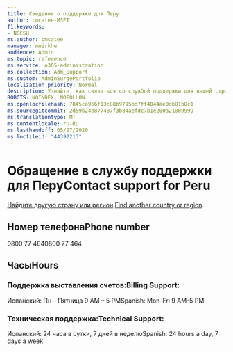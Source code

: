 ```yaml
---
title: Сведения о поддержке для Перу
author: cmcatee-MSFT
f1.keywords:
- NOCSH
ms.author: cmcatee
manager: mnirkhe
audience: Admin
ms.topic: reference
ms.service: o365-administration
ms.collection: Adm_Support
ms.custom: AdminSurgePortfolio
localization_priority: Normal
description: Узнайте, как связаться со службой поддержки для вашей страны или региона.
ROBOTS: NOINDEX, NOFOLLOW
ms.openlocfilehash: 7845ca966f13c88b9795bd7ff4044ae0db81b8c1
ms.sourcegitcommit: 2d59b24b877487f3b84aefdc7b1e200a21009999
ms.translationtype: MT
ms.contentlocale: ru-RU
ms.lasthandoff: 05/27/2020
ms.locfileid: "44392213"
---
```

# <a name="contact-support-for-peru"></a><span data-ttu-id="4cdf5-103">Обращение в службу поддержки для Перу</span><span class="sxs-lookup"><span data-stu-id="4cdf5-103">Contact support for Peru</span></span>

<span data-ttu-id="4cdf5-104">[Найдите другую страну или регион](../contact-support-for-business-products.md).</span><span class="sxs-lookup"><span data-stu-id="4cdf5-104">[Find another country or region](../contact-support-for-business-products.md).</span></span>

## <a name="phone-number"></a><span data-ttu-id="4cdf5-105">Номер телефона</span><span class="sxs-lookup"><span data-stu-id="4cdf5-105">Phone number</span></span>
<span data-ttu-id="4cdf5-106">0800 77 464</span><span class="sxs-lookup"><span data-stu-id="4cdf5-106">0800 77 464</span></span>

## <a name="hours"></a><span data-ttu-id="4cdf5-107">Часы</span><span class="sxs-lookup"><span data-stu-id="4cdf5-107">Hours</span></span>
### <a name="billing-support"></a><span data-ttu-id="4cdf5-108">Поддержка выставления счетов:</span><span class="sxs-lookup"><span data-stu-id="4cdf5-108">Billing Support:</span></span>

<span data-ttu-id="4cdf5-109">Испанский: Пн – Пятница 9 AM – 5 PM</span><span class="sxs-lookup"><span data-stu-id="4cdf5-109">Spanish: Mon-Fri 9 AM-5 PM</span></span>

### <a name="technical-support"></a><span data-ttu-id="4cdf5-110">Техническая поддержка:</span><span class="sxs-lookup"><span data-stu-id="4cdf5-110">Technical Support:</span></span>

<span data-ttu-id="4cdf5-111">Испанский: 24 часа в сутки, 7 дней в неделю</span><span class="sxs-lookup"><span data-stu-id="4cdf5-111">Spanish: 24 hours a day, 7 days a week</span></span>
